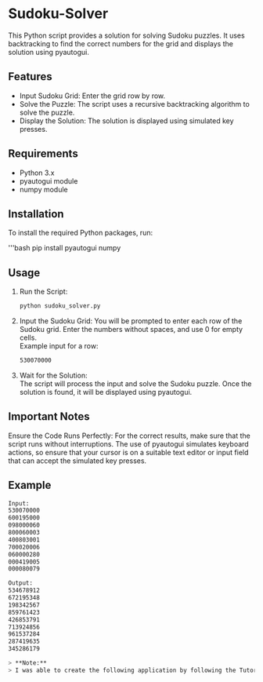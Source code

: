 # Sudoku-Solver
This Python script provides a solution for solving Sudoku puzzles. It uses backtracking to find the correct numbers for the grid and displays the solution using pyautogui.

## Features
* Input Sudoku Grid: Enter the grid row by row.
* Solve the Puzzle: The script uses a recursive backtracking algorithm to solve the puzzle.
* Display the Solution: The solution is displayed using simulated key presses.

## Requirements
* Python 3.x
* pyautogui module
* numpy module

## Installation
To install the required Python packages, run:  

   '''bash
   pip install pyautogui numpy

## Usage
1. Run the Script:

   ```bash
   python sudoku_solver.py

2. Input the Sudoku Grid:
You will be prompted to enter each row of the Sudoku grid. Enter the numbers without spaces, and use 0 for empty cells.  
Example input for a row:  

   ```bash
   530070000

3. Wait for the Solution:  
The script will process the input and solve the Sudoku puzzle. Once the solution is found, it will be displayed using pyautogui.  

## Important Notes
Ensure the Code Runs Perfectly: For the correct results, make sure that the script runs without interruptions. The use of pyautogui simulates keyboard actions, so ensure that your cursor is on a suitable text editor or input field that can accept the simulated key presses.


## Example
   ```bash
   Input:
   530070000
   600195000
   098000060
   800060003
   400803001
   700020006
   060000280
   000419005
   000080079
   
   Output:
   534678912
   672195348
   198342567
   859761423
   426853791
   713924856
   961537284
   287419635
   345286179

> **Note:**
> I was able to create the following application by following the Tutorial created by 'Terranova Tech' on Youtube. Here is a link for the tutorial for anyone interested: https://youtu.be/jESGMTcrhSY?si=cEv2kH7mzSe7KPLG
